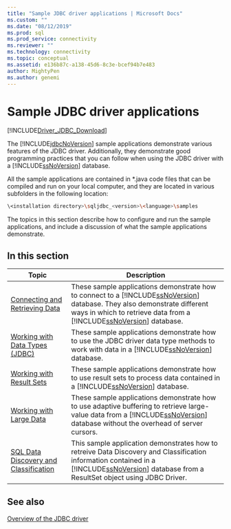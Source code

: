 ```yaml
---
title: "Sample JDBC driver applications | Microsoft Docs"
ms.custom: ""
ms.date: "08/12/2019"
ms.prod: sql
ms.prod_service: connectivity
ms.reviewer: ""
ms.technology: connectivity
ms.topic: conceptual
ms.assetid: e136b87c-a138-45d6-8c3e-bcef94b7e483
author: MightyPen
ms.author: genemi
---
```

# Sample JDBC driver applications

[!INCLUDE[Driver_JDBC_Download](../../includes/driver_jdbc_download.md)]

The [!INCLUDE[jdbcNoVersion](../../includes/jdbcnoversion_md.md)] sample applications demonstrate various features of the JDBC driver. Additionally, they demonstrate good programming practices that you can follow when using the JDBC driver with a [!INCLUDE[ssNoVersion](../../includes/ssnoversion-md.md)] database.  
  
All the sample applications are contained in *.java code files that can be compiled and run on your local computer, and they are located in various subfolders in the following location:  

```bash
\<installation directory>\sqljdbc_<version>\<language>\samples  
```

The topics in this section describe how to configure and run the sample applications, and include a discussion of what the sample applications demonstrate.  
  
## In this section  
  
| Topic                                                                                                        | Description                                                                                                                                                                                                                                                             |
| ------------------------------------------------------------------------------------------------------------ | ----------------------------------------------------------------------------------------------------------------------------------------------------------------------------------------------------------------------------------------------------------------------- |
| [Connecting and Retrieving Data](../../connect/jdbc/connecting-and-retrieving-data.md)                       | These sample applications demonstrate how to connect to a [!INCLUDE[ssNoVersion](../../includes/ssnoversion-md.md)] database. They also demonstrate different ways in which to retrieve data from a [!INCLUDE[ssNoVersion](../../includes/ssnoversion-md.md)] database. |
| [Working with Data Types &#40;JDBC&#41;](../../connect/jdbc/working-with-data-types-jdbc.md)                 | These sample applications demonstrate how to use the JDBC driver data type methods to work with data in a [!INCLUDE[ssNoVersion](../../includes/ssnoversion-md.md)] database.                                                                                           |
| [Working with Result Sets](../../connect/jdbc/working-with-result-sets.md)                                   | These sample applications demonstrate how to use result sets to process data contained in a [!INCLUDE[ssNoVersion](../../includes/ssnoversion-md.md)] database.                                                                                                         |
| [Working with Large Data](../../connect/jdbc/working-with-large-data.md)                                     | These sample applications demonstrate how to use adaptive buffering to retrieve large-value data from a [!INCLUDE[ssNoVersion](../../includes/ssnoversion-md.md)] database without the overhead of server cursors.                                                      |
| [SQL Data Discovery and Classification](../../connect/jdbc/data-discovery-classification-sample.md) | This sample application demonstrates how to retreive Data Discovery and Classification information contained in a [!INCLUDE[ssNoVersion](../../includes/ssnoversion-md.md)] database from a ResultSet object using JDBC Driver.                                      |
  
## See also

[Overview of the JDBC driver](../../connect/jdbc/overview-of-the-jdbc-driver.md)  
  
